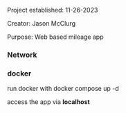 Project established: 11-26-2023

Creator: Jason McClurg

Purpose: Web based mileage app 

### Network

### docker
run docker with 
    docker compose up -d

access the app via **localhost**
